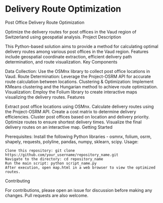 # Delivery Route Optimization

Post Office Delivery Route Optimization

Optimize the delivery routes for post offices in the Vaud region of Switzerland using geospatial analysis.
Project Description

This Python-based solution aims to provide a method for calculating optimal delivery routes among various post offices in the Vaud region. Features include geospatial coordinate extraction, efficient delivery path determination, and route visualization.
Key Components

Data Collection: Use the OSMnx library to collect post office locations in Vaud.
Route Determination: Leverage the Project-OSRM API for accurate route calculation between locations.
Clustering & Optimization: Implement KMeans clustering and the Hungarian method to achieve route optimization.
Visualization: Employ the Folium library to create interactive maps visualizing the delivery routes.
Features

Extract post office locations using OSMnx.
Calculate delivery routes using the Project-OSRM API.
Create a cost matrix to determine delivery efficiencies.
Cluster post offices based on location and delivery priority.
Optimize routes to ensure shortest delivery times.
Visualize the final delivery routes on an interactive map.
Getting Started

Prerequisites: Install the following Python libraries - osmnx, folium, osrm, shapely, requests, polyline, pandas, numpy, sklearn, scipy.
Usage:

    Clone this repository: git clone https://github.com/your_username/repository_name.git
    Navigate to the directory: cd repository_name
    Run the main script: python script_name.py
    After execution, open map.html in a web browser to view the optimized routes.

Contributing

For contributions, please open an issue for discussion before making any changes. Pull requests are also welcome.
